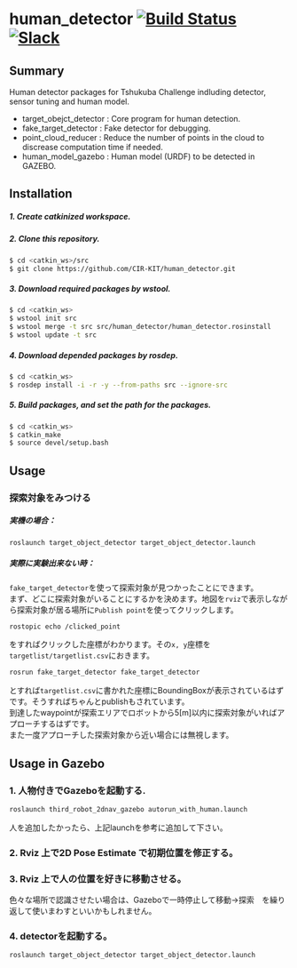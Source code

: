 # human_detector [![Build Status](https://travis-ci.org/CIR-KIT/human_detector.svg?branch)](https://travis-ci.org/CIR-KIT/human_detector) [![Slack](https://img.shields.io/badge/Slack-CIR--KIT-blue.svg)](http://cir-kit.slack.com/messages/human_detector)

## Summary
Human detector packages for Tshukuba Challenge indluding detector, sensor tuning and human model.

- target_obejct_detector : Core program for human detection.
- fake_target_detector : Fake detector for debugging.
- point_cloud_reducer : Reduce the number of points in the cloud to discrease computation time if needed.
- human_model_gazebo : Human model (URDF) to be detected in GAZEBO.

## Installation
##### 1. Create **catkinized**  workspace.
##### 2. Clone this repository.
```bash
$ cd <catkin_ws>/src
$ git clone https://github.com/CIR-KIT/human_detector.git
```
##### 3. Download required packages by wstool.
```bash
$ cd <catkin_ws>
$ wstool init src
$ wstool merge -t src src/human_detector/human_detector.rosinstall
$ wstool update -t src
```
##### 4. Download depended packages by rosdep.
```bash
$ cd <catkin_ws>
$ rosdep install -i -r -y --from-paths src --ignore-src
```
##### 5. Build packages, and set the path for the packages.
```bash
$ cd <catkin_ws>
$ catkin_make
$ source devel/setup.bash
```

## Usage
### 探索対象をみつける  
##### 実機の場合：  
```
roslaunch target_object_detector target_object_detector.launch
```
##### 実際に実験出来ない時：  
`fake_target_detector`を使って探索対象が見つかったことにできます。  
まず、どこに探索対象がいることにするかを決めます。地図を`rviz`で表示しながら探索対象が居る場所に`Publish point`を使ってクリックします。
```bash
rostopic echo /clicked_point
```
をすればクリックした座標がわかります。その`x, y`座標を`targetlist/targetlist.csv`におきます。
```bash
rosrun fake_target_detector fake_target_detector
```
とすれば`targetlist.csv`に書かれた座標にBoundingBoxが表示されているはずです。そうすればちゃんとpublishもされています。  
到達したwaypointが探索エリアでロボットから5[m]以内に探索対象がいればアプローチするはずです。  
また一度アプローチした探索対象から近い場合には無視します。  

## Usage in Gazebo

### 1. 人物付きでGazeboを起動する.

```bash
roslaunch third_robot_2dnav_gazebo autorun_with_human.launch
```

人を追加したかったら、上記launchを参考に追加して下さい。

### 2. Rviz 上で2D Pose Estimate で初期位置を修正する。

### 3. Rviz 上で人の位置を好きに移動させる。
色々な場所で認識させたい場合は、Gazeboで一時停止して移動→探索　を繰り返して使いまわすといいかもしれません。

### 4. detectorを起動する。

```bash
roslaunch target_object_detector target_object_detector.launch
```
